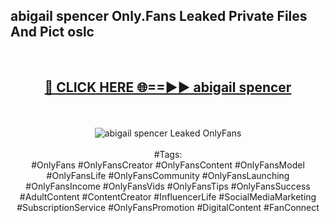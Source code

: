 <h2>abigail spencer Only.Fans Leaked Private Files And Pict oslc</h2>
<br>
<div align="center">
<h2><a href="https://mediafiles.top/abigail_spencer" rel="nofollow">🔴 CLICK HERE 🌐==►► abigail spencer</a></h2>
<br>
<br>
<a href="https://mediafiles.top/abigail_spencer" rel="nofollow" data-target="animated-image.originalLink"><img src="https://i.ibb.co.com/WyWwxjT/player-gif2.gif" alt="abigail spencer Leaked OnlyFans" style="max-width: 100%; display: inline-block;" data-target="animated-image.originalImage"></a>
<br><br>
#Tags:
<br>
#OnlyFans #OnlyFansCreator #OnlyFansContent #OnlyFansModel #OnlyFansLife #OnlyFansCommunity #OnlyFansLaunching #OnlyFansIncome #OnlyFansVids #OnlyFansTips #OnlyFansSuccess #AdultContent #ContentCreator #InfluencerLife #SocialMediaMarketing #SubscriptionService #OnlyFansPromotion #DigitalContent #FanConnect
</div>
<br>